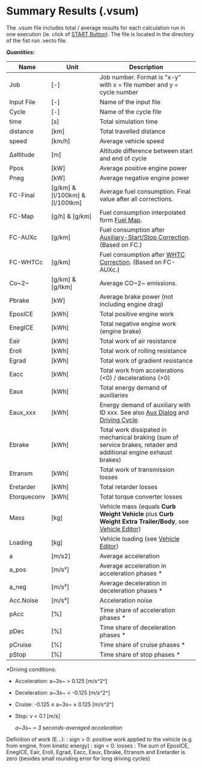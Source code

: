 Summary Results (.vsum)
=======================

The .vsum file includes total / average results for each calculation run in one execution (ie. click of [START Button](#main-form)). The file is located in the directory of the fist run .vecto file.

***Quantities:***
  
|  Name | Unit | Description
| ----- | ---- | -----------------------------------------
|  Job | [-] | Job number. Format is "x-y" with x = file number and y = cycle number
|  Input File | [-] | Name of the input file
|  Cycle | [-] | Name of the cycle file
|  time | [s] | Total simulation time
|  distance | [km] | Total travelled distance
|  speed | [km/h] | Average vehicle speed
|  ∆altitude | [m] | Altitude difference between start and end of cycle
|  Ppos | [kW] | Average positive engine power
|  Pneg | [kW] | Average negative engine power 
|  FC-Final | [g/km] \& [l/100km] \& [l/100tkm] | Average fuel consumption. Final value after all corrections.
| FC-Map | [g/h] & [g/km] | Fuel consumption interpolated form [Fuel Map](#fuel-consumption-calculation).
|  FC-AUXc | [g/km] | Fuel consumption after [Auxiliary-Start/Stop Correction](#fuel-consumption-calculation). (Based on FC.)
|  FC-WHTCc | [g/km] | Fuel consumption after [WHTC Correction](#fuel-consumption-calculation). (Based on FC-AUXc.)
| Co~2~ | [g/km] & [g/tkm] | Average CO~2~ emissions.
|  Pbrake | [kW] | Average brake power (not including engine drag)
|  EposICE | [kWh] | Total positive engine work
|  EnegICE | [kWh] | Total negative engine work (engine brake)
|  Eair | [kWh] | Total work of air resistance
|  Eroll | [kWh] | Total work of rolling resistance
|  Egrad | [kWh] | Total work of gradient resistance
|  Eacc | [kWh] | Total work from accelerations (<0) / decelerations (>0) 
|  Eaux | [kWh] | Total energy demand of auxiliaries
|  Eaux_xxx | [kWh] | Energy demand of auxiliary with ID xxx. See also [Aux Dialog](#auxiliary-dialog) and [Driving Cycle](#driving-cycle-.vdri).
|  Ebrake | [kWh] | Total work dissipated in mechanical braking (sum of service brakes, retader and additional engine exhaust brakes)
|  Etransm | [kWh] | Total work of transmission losses
|  Eretarder | [kWh] | Total retarder losses
| Etorqueconv | [kWh] | Total torque converter losses
|  Mass | [kg] | Vehicle mass (equals **Curb Weight Vehicle** plus **Curb Weight Extra Trailer/Body**, see [Vehicle Editor](#vehicle-editor))
|  Loading | [kg] | Vehicle loading (see [Vehicle Editor](#vehicle-editor))
|  a | [m/s2] | Average acceleration
|  a_pos | [m/s²] | Average acceleration in acceleration phases \* 
|  a_neg | [m/s²] | Average deceleration in deceleration phases \* 
|  Acc.Noise | [m/s²] | Acceleration noise
|  pAcc | [%] | Time share of acceleration phases \*
|  pDec | [%] | Time share of deceleration phases \*
|  pCruise | [%] | Time share of cruise phases \*
|  pStop | [%] | Time share of stop phases \*

\*Driving conditions:

-	Acceleration: a~3s~ &gt; 0.125 \[m/s^2^\]

-	Deceleration: a~3s~ &lt; -0.125 \[m/s^2^\]

-	Cruise: -0.125 ≤ a~3s~ ≤ 0.125 \[m/s^2^\]

-	Stop: v &lt; 0.1 \[m/s\]

	*a~3s~ = 3 seconds-averaged acceleration*


Definition of work (E...):
: sign &gt; 0: positive work applied to the vehicle (e.g. from engine, from kinetic energy)
: sign &lt; 0: losses
: The sum of EposICE, EnegICE, Eair, Eroll, Egrad, Eacc, Eaux, Ebrake, Etransm and Eretarder is zero (besides small rounding error for long driving cycles)
